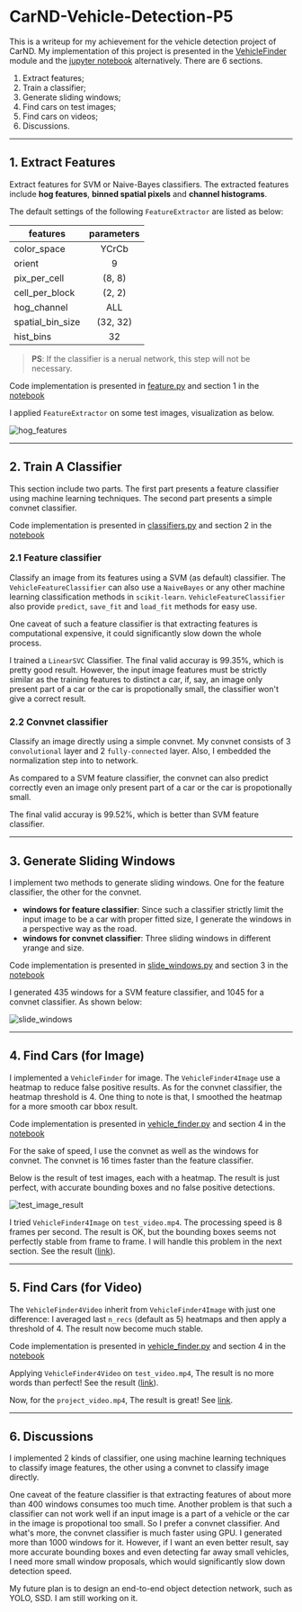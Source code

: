 # CarND-Vehicle-Detection-P5
This is a writeup for my achievement for the vehicle detection project of CarND. My implementation of this project is presented in the [VehicleFinder](VehicleFinder) module and the [jupyter notebook](CarND-Vehicle-Detection-P5.ipynb) alternatively. There are 6 sections. 

1. Extract features;
2. Train a classifier;
3. Generate sliding windows;
4. Find cars on test images;
5. Find cars on videos;
6. Discussions.

---
## 1. Extract Features

Extract features for SVM or Naive-Bayes classifiers. The extracted features include **hog features**, **binned spatial pixels** and **channel histograms**. 

The default settings of the following `FeatureExtractor` are listed as below:

| features      | parameters  |
| --------------- |:-----------:|
| color_space    |   YCrCb   |
| orient       |   9      |
| pix_per_cell   |  (8, 8)    |
| cell_per_block  |  (2, 2)    |
| hog_channel    |    ALL    |
| spatial_bin_size| (32, 32)   |
| hist_bins     |   32     |

>**PS**: If the classifier is a nerual network, this step will not be necessary.

 Code implementation is presented in [feature.py](VehicleFinder/feature.py) and section 1 in the [notebook](CarND-Vehicle-Detection-P5.ipynb)
 
 I applied `FeatureExtractor` on some test images, visualization as below.
 
 ![hog_features](output_images/hog_features.png)
 
 ---
 ## 2. Train A Classifier

This section include two parts. The first part presents a feature classifier using machine learning techniques. The second part presents a simple convnet classifier.

Code implementation is presented in [classifiers.py](VehicleFinder/classifiers.py) and section 2 in the [notebook](CarND-Vehicle-Detection-P5.ipynb)

### 2.1 Feature classifier

Classify an image from its features using a SVM (as default) classifier. The `VehicleFeatureClassifier` can also use a `NaiveBayes` or any other machine learning classification methods in `scikit-learn`. `VehicleFeatureClassifier` also provide `predict`, `save_fit` and `load_fit` methods for easy use. 

One caveat of such a feature classifier is that extracting features is computational expensive, it could significantly slow down the whole process.

I trained a `LinearSVC` Classifier. The final valid accuray is 99.35%, which is pretty good result. However, the input image features must be strictly similar as the training features to distinct a car, if, say, an image only present part of a car or the car is propotionally small, the classifier won't give a correct result.

### 2.2 Convnet classifier

Classify an image directly using a simple convnet. My convnet consists of 3 `convolutional` layer and 2 `fully-connected` layer. Also, I embedded the normalization step into to network.

As compared to a SVM feature classifier, the convnet can also predict correctly even an image only present part of a car or the car is propotionally small.

The final valid accuray is 99.52%, which is better than SVM feature classifier.

---
## 3. Generate Sliding Windows

I implement two methods to generate sliding windows. One for the feature classifier, the other for the convnet.

- **windows for feature classifier**: Since such a classifier strictly limit the input image to be a car with proper fitted size, I generate the windows in a perspective way as the road.
- **windows for convnet classifier**: Three sliding windows in different yrange and size.

Code implementation is presented in [slide_windows.py](VehicleFinder/slide_windows.py) and section 3 in the [notebook](CarND-Vehicle-Detection-P5.ipynb)

I generated 435 windows for a SVM feature classifier, and 1045 for a convnet classifier. As shown below:

![slide_windows](output_images/slide_windows.png)


---
## 4. Find Cars (for Image)

I implemented a `VehicleFinder` for image. The `VehicleFinder4Image` use a heatmap to reduce false positive results. As for the convnet classifier, the heatmap threshold is 4. One thing to note is that, I smoothed the heatmap for a more smooth car bbox result.

Code implementation is presented in [vehicle_finder.py](VehicleFinder/vehicle_finder.py) and section 4 in the [notebook](CarND-Vehicle-Detection-P5.ipynb)

For the sake of speed, I use the convnet as well as the windows for convnet. The convnet is 16 times faster than the feature classifier.

Below is the result of test images, each with a heatmap. The result is just perfect, with accurate bounding boxes and no false positive detections.

![test_image_result](output_images/test_images_result.png)

I tried `VehicleFinder4Image` on `test_video.mp4`. The processing speed is 8 frames per second. The result is OK, but the bounding boxes seems not perfectly stable from frame to frame. I will handle this problem in the next section. See the result ([link](test_video_out_0.mp4)).


---
## 5. Find Cars (for Video)

The `VehicleFinder4Video` inherit from `VehicleFinder4Image` with just one difference: I averaged last `n_recs` (default as 5) heatmaps and then apply a threshold of 4. The result now become much stable.

Code implementation is presented in [vehicle_finder.py](VehicleFinder/vehicle_finder.py) and section 4 in the [notebook](CarND-Vehicle-Detection-P5.ipynb)

Applying `VehicleFinder4Video` on `test_video.mp4`, The result is no more words than perfect! See the result ([link](test_video_out.mp4)).

Now, for the `project_video.mp4`, The result is great! See [link](project_video_out.mp4).

---
## 6. Discussions

I implemented 2 kinds of classifier, one using machine learning techniques to classify image features, the other using a convnet to classify image directly. 

One caveat of the feature classifier is that extracting features of about more than 400 windows consumes too much time. Another problem is that such a classifier can not work well if an input image is a part of a vehicle or the car in the image is propotional too small. So I prefer a convnet classifier. And what's more, the convnet classifier is much faster using GPU. I generated more than 1000 windows for it. However, if I want an even better result, say more accurate bounding boxes and even detecting far away small vehicles, I need more small window proposals, which would significantly slow down detection speed.

My future plan is to design an end-to-end object detection network, such as YOLO, SSD. I am still working on it.
